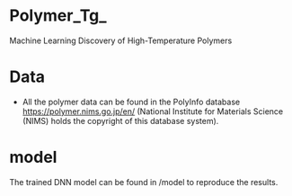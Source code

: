 # Polymer_Tg_
Machine Learning Discovery of High-Temperature Polymers

# Data
- All the polymer data can be found in the PolyInfo database https://polymer.nims.go.jp/en/ (National Institute for Materials Science (NIMS) holds the copyright of this database system).

# model
The trained DNN model can be found in /model to reproduce the results.

